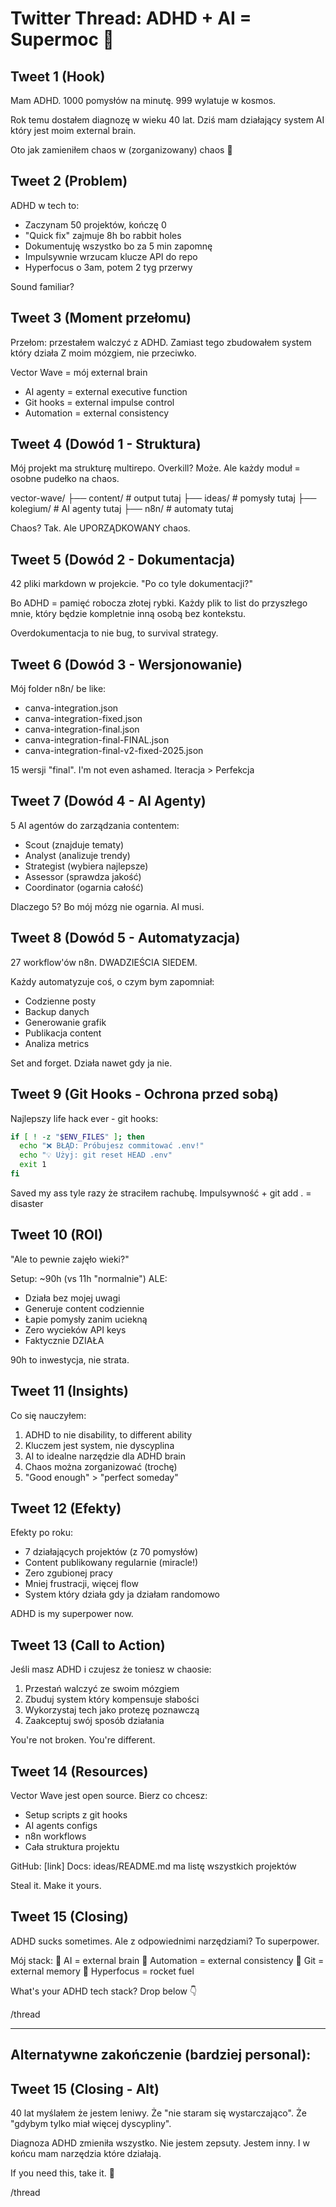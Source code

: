 <!-- dla agenta normalizacji: to jest gotowy pomysł do przeanalizowania jako materiał wejściowy dla kolegium -->

# Twitter Thread: ADHD + AI = Supermoc 🧵

## Tweet 1 (Hook)
Mam ADHD. 1000 pomysłów na minutę. 999 wylatuje w kosmos.

Rok temu dostałem diagnozę w wieku 40 lat.
Dziś mam działający system AI który jest moim external brain.

Oto jak zamieniłem chaos w (zorganizowany) chaos 🧵

## Tweet 2 (Problem)
ADHD w tech to:
- Zaczynam 50 projektów, kończę 0
- "Quick fix" zajmuje 8h bo rabbit holes
- Dokumentuję wszystko bo za 5 min zapomnę
- Impulsywnie wrzucam klucze API do repo
- Hyperfocus o 3am, potem 2 tyg przerwy

Sound familiar?

## Tweet 3 (Moment przełomu)
Przełom: przestałem walczyć z ADHD.
Zamiast tego zbudowałem system który działa Z moim mózgiem, nie przeciwko.

Vector Wave = mój external brain
- AI agenty = external executive function
- Git hooks = external impulse control
- Automation = external consistency

## Tweet 4 (Dowód 1 - Struktura)
Mój projekt ma strukturę multirepo. Overkill? Może.
Ale każdy moduł = osobne pudełko na chaos.

vector-wave/
├── content/     # output tutaj
├── ideas/       # pomysły tutaj
├── kolegium/    # AI agenty tutaj
├── n8n/         # automaty tutaj

Chaos? Tak. Ale UPORZĄDKOWANY chaos.

## Tweet 5 (Dowód 2 - Dokumentacja) 
42 pliki markdown w projekcie.
"Po co tyle dokumentacji?"

Bo ADHD = pamięć robocza złotej rybki.
Każdy plik to list do przyszłego mnie, który będzie kompletnie inną osobą bez kontekstu.

Overdokumentacja to nie bug, to survival strategy.

## Tweet 6 (Dowód 3 - Wersjonowanie)
Mój folder n8n/ be like:
- canva-integration.json
- canva-integration-fixed.json  
- canva-integration-final.json
- canva-integration-final-FINAL.json
- canva-integration-final-v2-fixed-2025.json

15 wersji "final". I'm not even ashamed. 
Iteracja > Perfekcja

## Tweet 7 (Dowód 4 - AI Agenty)
5 AI agentów do zarządzania contentem:
- Scout (znajduje tematy)
- Analyst (analizuje trendy)
- Strategist (wybiera najlepsze)
- Assessor (sprawdza jakość)
- Coordinator (ogarnia całość)

Dlaczego 5? Bo mój mózg nie ogarnia. AI musi.

## Tweet 8 (Dowód 5 - Automatyzacja)
27 workflow'ów n8n. DWADZIEŚCIA SIEDEM.

Każdy automatyzuje coś, o czym bym zapomniał:
- Codzienne posty
- Backup danych
- Generowanie grafik
- Publikacja content
- Analiza metrics

Set and forget. Działa nawet gdy ja nie.

## Tweet 9 (Git Hooks - Ochrona przed sobą)
Najlepszy life hack ever - git hooks:

```bash
if [ ! -z "$ENV_FILES" ]; then
  echo "❌ BŁĄD: Próbujesz commitować .env!"
  echo "💡 Użyj: git reset HEAD .env"
  exit 1
fi
```

Saved my ass tyle razy że straciłem rachubę.
Impulsywność + git add . = disaster

## Tweet 10 (ROI)
"Ale to pewnie zajęło wieki?"

Setup: ~90h (vs 11h "normalnie")
ALE:
- Działa bez mojej uwagi
- Generuje content codziennie
- Łapie pomysły zanim uciekną
- Zero wycieków API keys
- Faktycznie DZIAŁA

90h to inwestycja, nie strata.

## Tweet 11 (Insights)
Co się nauczyłem:

1. ADHD to nie disability, to different ability
2. Kluczem jest system, nie dyscyplina
3. AI to idealne narzędzie dla ADHD brain
4. Chaos można zorganizować (trochę)
5. "Good enough" > "perfect someday"

## Tweet 12 (Efekty)
Efekty po roku:
- 7 działających projektów (z 70 pomysłów)
- Content publikowany regularnie (miracle!)
- Zero zgubionej pracy
- Mniej frustracji, więcej flow
- System który działa gdy ja działam randomowo

ADHD is my superpower now.

## Tweet 13 (Call to Action)
Jeśli masz ADHD i czujesz że toniesz w chaosie:

1. Przestań walczyć ze swoim mózgiem
2. Zbuduj system który kompensuje słabości
3. Wykorzystaj tech jako protezę poznawczą
4. Zaakceptuj swój sposób działania

You're not broken. You're different.

## Tweet 14 (Resources)
Vector Wave jest open source. Bierz co chcesz:
- Setup scripts z git hooks
- AI agents configs
- n8n workflows
- Cała struktura projektu

GitHub: [link]
Docs: ideas/README.md ma listę wszystkich projektów

Steal it. Make it yours.

## Tweet 15 (Closing)
ADHD sucks sometimes. Ale z odpowiednimi narzędziami?
To superpower.

Mój stack:
🧠 AI = external brain
🔄 Automation = external consistency
📝 Git = external memory
🚀 Hyperfocus = rocket fuel

What's your ADHD tech stack? Drop below 👇

/thread

---

## Alternatywne zakończenie (bardziej personal):

## Tweet 15 (Closing - Alt)
40 lat myślałem że jestem leniwy.
Że "nie staram się wystarczająco".
Że "gdybym tylko miał więcej dyscypliny".

Diagnoza ADHD zmieniła wszystko.
Nie jestem zepsuty. Jestem inny.
I w końcu mam narzędzia które działają.

If you need this, take it. 💜

/thread